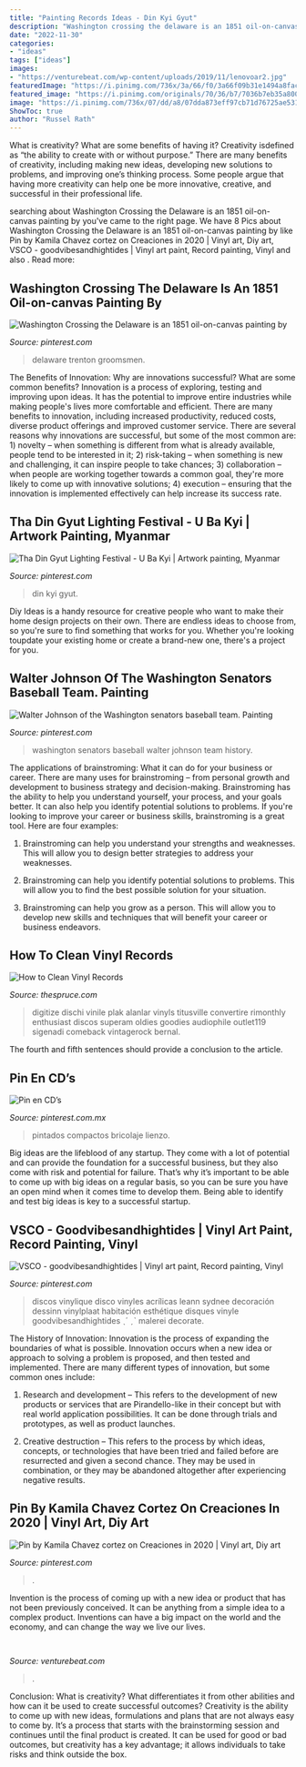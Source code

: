 ```yaml
---
title: "Painting Records Ideas - Din Kyi Gyut"
description: "Washington crossing the delaware is an 1851 oil-on-canvas painting by"
date: "2022-11-30"
categories:
- "ideas"
tags: ["ideas"]
images:
- "https://venturebeat.com/wp-content/uploads/2019/11/lenovoar2.jpg"
featuredImage: "https://i.pinimg.com/736x/3a/66/f0/3a66f09b31e1494a8fac71c65bd12ac7.jpg"
featured_image: "https://i.pinimg.com/originals/70/36/b7/7036b7eb35a800175b16eeec92e707c1.jpg"
image: "https://i.pinimg.com/736x/07/dd/a8/07dda873eff97cb71d76725ae5316a5e--din-festivals.jpg"
ShowToc: true
author: "Russel Rath"
---
```



What is creativity? What are some benefits of having it?
Creativity isdefined as “the ability to create with or without purpose.” There are many benefits of creativity, including making new ideas, developing new solutions to problems, and improving one’s thinking process. Some people argue that having more creativity can help one be more innovative, creative, and successful in their professional life.

	

		
searching about Washington Crossing the Delaware is an 1851 oil-on-canvas painting by you've came to the right page. We have 8 Pics about Washington Crossing the Delaware is an 1851 oil-on-canvas painting by like Pin by Kamila Chavez cortez on Creaciones in 2020 | Vinyl art, Diy art, VSCO - goodvibesandhightides | Vinyl art paint, Record painting, Vinyl and also . Read more:
		
    
## Washington Crossing The Delaware Is An 1851 Oil-on-canvas Painting By

<img loading=lazy src="https://i.pinimg.com/originals/70/36/b7/7036b7eb35a800175b16eeec92e707c1.jpg" onerror="this.onerror=null;this.src='https://tse1.mm.bing.net/th?id=OIP.WgUCMQ9eNN2v_20jWHQJrgHaEL&amp;pid=15.1';" alt="Washington Crossing the Delaware is an 1851 oil-on-canvas painting by">

_Source: pinterest.com_

>delaware trenton groomsmen. 

	

The Benefits of Innovation: Why are innovations successful? What are some common benefits?
Innovation is a process of exploring, testing and improving upon ideas. It has the potential to improve entire industries while making people's lives more comfortable and efficient. There are many benefits to innovation, including increased productivity, reduced costs, diverse product offerings and improved customer service.
There are several reasons why innovations are successful, but some of the most common are: 1) novelty – when something is different from what is already available, people tend to be interested in it; 2) risk-taking – when something is new and challenging, it can inspire people to take chances; 3) collaboration – when people are working together towards a common goal, they're more likely to come up with innovative solutions; 4) execution – ensuring that the innovation is implemented effectively can help increase its success rate.

    
## Tha Din Gyut Lighting Festival - U Ba Kyi | Artwork Painting, Myanmar

<img loading=lazy src="https://i.pinimg.com/736x/07/dd/a8/07dda873eff97cb71d76725ae5316a5e--din-festivals.jpg" onerror="this.onerror=null;this.src='https://tse4.mm.bing.net/th?id=OIP.G8_kTCfm4aA4XDEKQzYP4gHaC7&amp;pid=15.1';" alt="Tha Din Gyut Lighting Festival - U Ba Kyi | Artwork painting, Myanmar">

_Source: pinterest.com_

>din kyi gyut. 

	

Diy Ideas is a handy resource for creative people who want to make their home design projects on their own. There are endless ideas to choose from, so you're sure to find something that works for you. Whether you're looking toupdate your existing home or create a brand-new one, there's a project for you.

    
## Walter Johnson Of The Washington Senators Baseball Team. Painting

<img loading=lazy src="https://i.pinimg.com/originals/da/1e/64/da1e64a195626ed526089d0c9a0e69d1.jpg" onerror="this.onerror=null;this.src='https://tse3.mm.bing.net/th?id=OIP.P0wrfynleUaRTLd8KEgGmQHaLN&amp;pid=15.1';" alt="Walter Johnson of the Washington senators baseball team. Painting">

_Source: pinterest.com_

>washington senators baseball walter johnson team history. 

	

The applications of brainstroming: What it can do for your business or career.
There are many uses for brainstroming – from personal growth and development to business strategy and decision-making. Brainstroming has the ability to help you understand yourself, your process, and your goals better. It can also help you identify potential solutions to problems.
If you're looking to improve your career or business skills, brainstroming is a great tool. Here are four examples:

1) Brainstroming can help you understand your strengths and weaknesses. This will allow you to design better strategies to address your weaknesses.

2) Brainstroming can help you identify potential solutions to problems. This will allow you to find the best possible solution for your situation.

3) Brainstroming can help you grow as a person. This will allow you to develop new skills and techniques that will benefit your career or business endeavors.

    
## How To Clean Vinyl Records

<img loading=lazy src="https://www.thespruce.com/thmb/ldvJpF1Y-Dk0ZmuvGecV_nlC4-U=/3010x2000/filters:fill(auto,1)/GettyImages-1142029618-e51ca9e68d1043b4bf53ded2fa268711.jpg" onerror="this.onerror=null;this.src='https://tse1.mm.bing.net/th?id=OIP.W2482aTSIGZ1PPDpKTYREgHaE6&amp;pid=15.1';" alt="How to Clean Vinyl Records">

_Source: thespruce.com_

>digitize dischi vinile plak alanlar vinyls titusville convertire rimonthly enthusiast discos superam oldies goodies audiophile outlet119 sigenadi comeback vintagerock bernal. 

	

The fourth and fifth sentences should provide a conclusion to the article.

    
## Pin En CD’s

<img loading=lazy src="https://i.pinimg.com/736x/91/5d/32/915d32f23be41b1f23ef63b2f0de6a3d.jpg" onerror="this.onerror=null;this.src='https://tse4.mm.bing.net/th?id=OIP.AqLVWwh2kNNGJ0Snec_g6QHaKQ&amp;pid=15.1';" alt="Pin en CD’s">

_Source: pinterest.com.mx_

>pintados compactos bricolaje lienzo. 

	

Big ideas are the lifeblood of any startup. They come with a lot of potential and can provide the foundation for a successful business, but they also come with risk and potential for failure. That’s why it’s important to be able to come up with big ideas on a regular basis, so you can be sure you have an open mind when it comes time to develop them. Being able to identify and test big ideas is key to a successful startup.

    
## VSCO - Goodvibesandhightides | Vinyl Art Paint, Record Painting, Vinyl

<img loading=lazy src="https://i.pinimg.com/736x/3a/66/f0/3a66f09b31e1494a8fac71c65bd12ac7.jpg" onerror="this.onerror=null;this.src='https://tse4.mm.bing.net/th?id=OIP.CeTwxN_a2dBP6dONlpMqrAHaMF&amp;pid=15.1';" alt="VSCO - goodvibesandhightides | Vinyl art paint, Record painting, Vinyl">

_Source: pinterest.com_

>discos vinylique disco vinyles acrílicas leann sydnee decoración dessinn vinylplaat habitación esthétique disques vinyle goodvibesandhightides ˎˊ ˏˋ malerei decorate. 

	

The History of Innovation:
Innovation is the process of expanding the boundaries of what is possible. Innovation occurs when a new idea or approach to solving a problem is proposed, and then tested and implemented. There are many different types of innovation, but some common ones include:
1. Research and development – This refers to the development of new products or services that are Pirandello-like in their concept but with real world application possibilities. It can be done through trials and prototypes, as well as product launches.

2. Creative destruction – This refers to the process by which ideas, concepts, or technologies that have been tried and failed before are resurrected and given a second chance. They may be used in combination, or they may be abandoned altogether after experiencing negative results.


    
## Pin By Kamila Chavez Cortez On Creaciones In 2020 | Vinyl Art, Diy Art

<img loading=lazy src="https://i.pinimg.com/736x/e7/f2/fd/e7f2fd750ecfa931e0790e64f88c02b1.jpg" onerror="this.onerror=null;this.src='https://tse1.mm.bing.net/th?id=OIP.xJsPrXpkg5QRm_UC5FFqzwHaJ3&amp;pid=15.1';" alt="Pin by Kamila Chavez cortez on Creaciones in 2020 | Vinyl art, Diy art">

_Source: pinterest.com_

>. 

	

Invention is the process of coming up with a new idea or product that has not been previously conceived. It can be anything from a simple idea to a complex product. Inventions can have a big impact on the world and the economy, and can change the way we live our lives.

    
## 

<img loading=lazy src="https://venturebeat.com/wp-content/uploads/2019/11/lenovoar2.jpg" onerror="this.onerror=null;this.src='https://tse4.mm.bing.net/th?id=OIP.bfBDLNaQxASxF2IiPgJsNwHaC3&amp;pid=15.1';" alt="">

_Source: venturebeat.com_

>. 

	

Conclusion: What is creativity? What differentiates it from other abilities and how can it be used to create successful outcomes?
Creativity is the ability to come up with new ideas, formulations and plans that are not always easy to come by. It’s a process that starts with the brainstorming session and continues until the final product is created. It can be used for good or bad outcomes, but creativity has a key advantage; it allows individuals to take risks and think outside the box.

